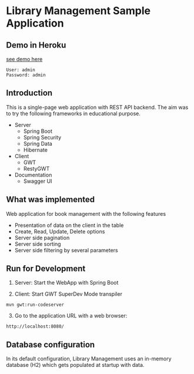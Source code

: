 # Library Management Sample Application
## Demo in Heroku

[see demo here](http://ikoval-library-management.herokuapp.com/)
 
 ```shell
User: admin
Password: admin
```
## Introduction
This is a single-page web application with REST API backend. The aim was to try the following frameworks in educational purpose.

- Server
  - Spring Boot
  - Spring Security
  - Spring Data
  - Hibernate
- Client
  - GWT
  - RestyGWT
- Documentation
  - Swagger UI
  
##  What was implemented
Web application for book management with the following features
  - Presentation of data on the client in the table
  - Create, Read, Update, Delete options
  - Server side pagination
  - Server side sorting
  - Server side filtering by several parameters

## Run for Development
1. Server: Start the WebApp with Spring Boot
   
2. Client: Start GWT SuperDev Mode transpiler
 ```shell
mvn gwt:run-codeserver
```
3. Go to the application URL with a web browser:
 ```http
http://localhost:8080/
```
## Database configuration
In its default configuration, Library Management uses an in-memory database (H2) which gets populated at startup with data.
